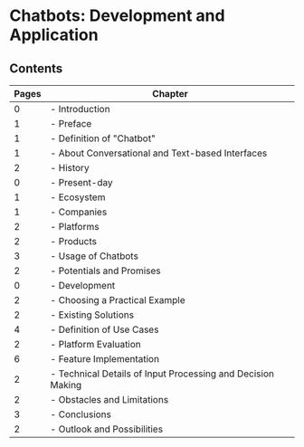 # Chatbots: Development and Application

## Contents

Pages |  Chapter
------|-------------------
 0    | - Introduction
 1    |   - Preface
 1    |   - Definition of "Chatbot"
 1    |   - About Conversational and Text-based Interfaces
 2    | - History
 0    | - Present-day
 1    |   - Ecosystem
 1    |     - Companies
 2    |     - Platforms
 2    |     - Products
 3    |   - Usage of Chatbots
 2    | - Potentials and Promises
 0    | - Development
 2    |   - Choosing a Practical Example
 2    |   - Existing Solutions
 4    |   - Definition of Use Cases
 2    |   - Platform Evaluation
 6    |   - Feature Implementation
 2    |   - Technical Details of Input Processing and Decision Making
 2    |   - Obstacles and Limitations
 3    | - Conclusions
 2    | - Outlook and Possibilities